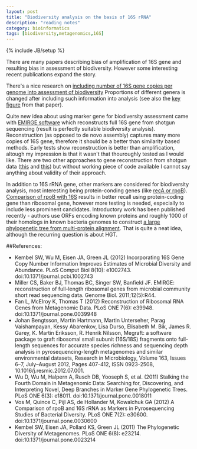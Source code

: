 ```yaml
---
layout: post
title: "Biodiversity analysis on the basis of 16S rRNA"
description: "reading notes"
category: bioinformatics
tags: [biodiversity,metagenomics,16S]
---
```

{% include JB/setup %}

There are many papers describing bias of amplification of 16S gene and resulting bias in assessment of biodiversity. However some interesting recent publications expand the story.

There's a nice research on [including number of 16S gene copies per genome into assessment of biodiversity](http://www.ploscompbiol.org/article/info%3Adoi%2F10.1371%2Fjournal.pcbi.1002743) Proportions of different genera is changed after including such information into analysis (see also the [key figure](http://www.ploscompbiol.org/article/info:doi/10.1371/journal.pcbi.1002743?imageURI=info:doi/10.1371/journal.pcbi.1002743.g005) from that paper). 

Quite new idea about using marker gene for biodiversity assessment came with [EMIRGE software](http://www.biomedcentral.com/content/pdf/gb-2011-12-5-r44.pdf) which reconstructs full 16S gene from shotgun sequencing (result is perfectly suitable biodiversity analysis). Reconstruction (as opposed to de novo assembly) captures many more copies of 16S gene, therefore it should be a better than similarity based methods. Early tests show reconstruction is better than amplification, altough my impression is that it wasn't that thouroughly tested as I would like. There are two other approaches to gene reconstruction from shotgun data ([this](http://www.plosone.org/article/info%3Adoi%2F10.1371%2Fjournal.pone.0039948) and [this](http://www.sciencedirect.com/science/article/pii/S0923250812000964)) but without working piece of code available I cannot say anything about validity of their approach.

In addition to 16S rRNA gene, other markers are considered for biodiversity analysis, most interesting being protein-conding genes (like [recA or rpoB](http://www.plosone.org/article/info%3Adoi%2F10.1371%2Fjournal.pone.0018011)). [Comparison of rpoB with 16S](http://www.plosone.org/article/info%3Adoi%2F10.1371%2Fjournal.pone.0030600) results in better recall using protein-coding gene than ribosomal gene, however more testing is needed, especially to include less prominent candidates. Introductory work has been published recently - authors use ORFs encoding known proteins and roughly 1000 of their homologs in known bacteria genomes to construct [a large phylogenetic tree from multi-protein alignment](http://www.plosone.org/article/info%3Adoi%2F10.1371%2Fjournal.pone.0023214). That is quite a neat idea, although the recurring question is about HGT. 

##References:
* Kembel SW, Wu M, Eisen JA, Green JL (2012) Incorporating 16S Gene Copy Number Information Improves Estimates of Microbial Diversity and Abundance. PLoS Comput Biol 8(10): e1002743. doi:10.1371/journal.pcbi.1002743
* Miller CS, Baker BJ, Thomas BC, Singer SW, Banfield JF. EMIRGE: reconstruction of full-length ribosomal genes from microbial community short read sequencing data. Genome Biol. 2011;12(5):R44.
* Fan L, McElroy K, Thomas T (2012) Reconstruction of Ribosomal RNA Genes from Metagenomic Data. PLoS ONE 7(6): e39948. doi:10.1371/journal.pone.0039948
* Johan Bengtsson, Martin Hartmann, Martin Unterseher, Parag Vaishampayan, Kessy Abarenkov, Lisa Durso, Elisabeth M. Bik, James R. Garey, K. Martin Eriksson, R. Henrik Nilsson, Megraft: a software package to graft ribosomal small subunit (16S/18S) fragments onto full-length sequences for accurate species richness and sequencing depth analysis in pyrosequencing-length metagenomes and similar environmental datasets, Research in Microbiology, Volume 163, Issues 6–7, July–August 2012, Pages 407-412, ISSN 0923-2508, 10.1016/j.resmic.2012.07.001.
* Wu D, Wu M, Halpern A, Rusch DB, Yooseph S, et al. (2011) Stalking the Fourth Domain in Metagenomic Data: Searching for, Discovering, and Interpreting Novel, Deep Branches in Marker Gene Phylogenetic Trees. PLoS ONE 6(3): e18011. doi:10.1371/journal.pone.0018011
* Vos M, Quince C, Pijl AS, de Hollander M, Kowalchuk GA (2012) A Comparison of rpoB and 16S rRNA as Markers in Pyrosequencing Studies of Bacterial Diversity. PLoS ONE 7(2): e30600. doi:10.1371/journal.pone.0030600
* Kembel SW, Eisen JA, Pollard KS, Green JL (2011) The Phylogenetic Diversity of Metagenomes. PLoS ONE 6(8): e23214. doi:10.1371/journal.pone.0023214